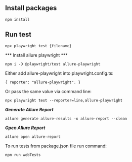## Install packages

`npm install`

## Run test

`npx playwright test {filename}`

*** Install allure playwright ***

`npm i -D @playwright/test allure-playwright`

Either add allure-playwright into playwright.config.ts:

`
{
  reporter: "allure-playwright";
}
`

Or pass the same value via command line:

`npx playwright test --reporter=line,allure-playwright`

***Generate Allure Report***

`allure generate allure-results -o allure-report --clean`

***Open Allure Report***

`allure open allure-report`


To run tests from package.json file run command:

`npm run webTests`
